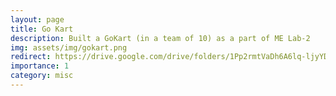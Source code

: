 ```yaml
---
layout: page
title: Go Kart
description: Built a GoKart (in a team of 10) as a part of ME Lab-2
img: assets/img/gokart.png
redirect: https://drive.google.com/drive/folders/1Pp2rmtVaDh6A6lq-ljyYDGsVKt382J7S?usp=sharing
importance: 1
category: misc
---
```

